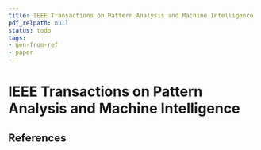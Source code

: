 ```yaml
---
title: IEEE Transactions on Pattern Analysis and Machine Intelligence
pdf_relpath: null
status: todo
tags:
- gen-from-ref
- paper
---
```


# IEEE Transactions on Pattern Analysis and Machine Intelligence

## References
